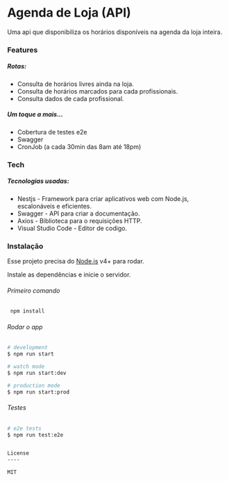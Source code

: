 # Agenda de Loja (API)

Uma api que disponibiliza os horários disponíveis na agenda da loja inteira.

### Features

##### Rotas:

- Consulta de horários livres ainda na loja.
- Consulta de horários marcados para cada profissionais.
- Consulta dados de cada profissional.

##### Um toque a mais...

- Cobertura de testes e2e
- Swagger
- CronJob (a cada 30min das 8am até 18pm)

### Tech

##### Tecnologias usadas:

- Nestjs - Framework para criar aplicativos web com Node.js, escalonáveis e eficientes.
- Swagger - API para criar a documentação.
- Axios - Biblioteca para o requisições HTTP.
- Visual Studio Code - Editor de codigo.

### Instalação

Esse projeto precisa do [Node.js](https://nodejs.org/) v4+ para rodar.

Instale as dependências e inicie o servidor.

###### Primeiro comando

```sh
 npm install
```

###### Rodar o app

```bash
# development
$ npm run start

# watch mode
$ npm run start:dev

# production mode
$ npm run start:prod
```

###### Testes

```bash
# e2e tests
$ npm run test:e2e


License
----

MIT
```
